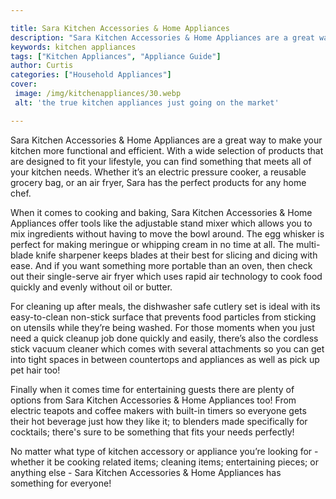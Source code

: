 ```yaml
---

title: Sara Kitchen Accessories & Home Appliances
description: "Sara Kitchen Accessories & Home Appliances are a great way to make your kitchen more functional and efficient. With a wide selecti...get more detail"
keywords: kitchen appliances
tags: ["Kitchen Appliances", "Appliance Guide"]
author: Curtis
categories: ["Household Appliances"]
cover: 
 image: /img/kitchenappliances/30.webp
 alt: 'the true kitchen appliances just going on the market'

---
```


Sara Kitchen Accessories & Home Appliances are a great way to make your kitchen more functional and efficient. With a wide selection of products that are designed to fit your lifestyle, you can find something that meets all of your kitchen needs. Whether it’s an electric pressure cooker, a reusable grocery bag, or an air fryer, Sara has the perfect products for any home chef.

When it comes to cooking and baking, Sara Kitchen Accessories & Home Appliances offer tools like the adjustable stand mixer which allows you to mix ingredients without having to move the bowl around. The egg whisker is perfect for making meringue or whipping cream in no time at all. The multi-blade knife sharpener keeps blades at their best for slicing and dicing with ease. And if you want something more portable than an oven, then check out their single-serve air fryer which uses rapid air technology to cook food quickly and evenly without oil or butter.

For cleaning up after meals, the dishwasher safe cutlery set is ideal with its easy-to-clean non-stick surface that prevents food particles from sticking on utensils while they’re being washed. For those moments when you just need a quick cleanup job done quickly and easily, there’s also the cordless stick vacuum cleaner which comes with several attachments so you can get into tight spaces in between countertops and appliances as well as pick up pet hair too! 

Finally when it comes time for entertaining guests there are plenty of options from Sara Kitchen Accessories & Home Appliances too! From electric teapots and coffee makers with built-in timers so everyone gets their hot beverage just how they like it; to blenders made specifically for cocktails; there's sure to be something that fits your needs perfectly! 

No matter what type of kitchen accessory or appliance you’re looking for - whether it be cooking related items; cleaning items; entertaining pieces; or anything else - Sara Kitchen Accessories & Home Appliances has something for everyone!
